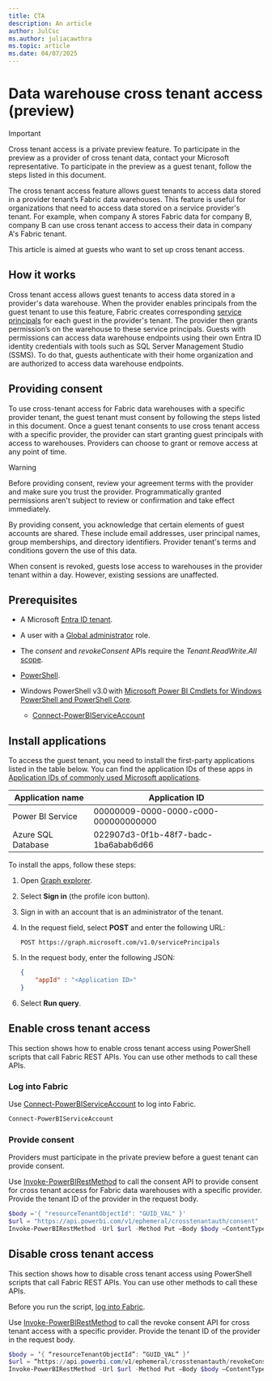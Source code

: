 ```yaml
---
title: CTA
description: An article
author: JulCsc
ms.author: juliacawthra
ms.topic: article
ms.date: 04/07/2025
---
```


# Data warehouse cross tenant access (preview)

>[!IMPORTANT]
>Cross tenant access is a private preview feature. To participate in the preview as a provider of cross tenant data, contact your Microsoft representative. To participate in the preview as a guest tenant, follow the steps listed in this document.

The cross tenant access feature allows guest tenants to access data stored in a provider tenant’s Fabric data warehouses. This feature is useful for organizations that need to access data stored on a service provider's tenant. For example, when company A stores Fabric data for company B, company B can use cross tenant access to access their data in company A's Fabric tenant.

This article is aimed at guests who want to set up cross tenant access.

## How it works

Cross tenant access allows guest tenants to access data stored in a provider's data warehouse. When the provider enables principals from the guest tenant to use this feature, Fabric creates corresponding [service principals](/entra/identity-platform/app-objects-and-service-principals#service-principal-object) for each guest in the provider's tenant. The provider then grants permission’s on the warehouse to these service principals. Guests with permissions can access data warehouse endpoints using their own Entra ID identity credentials with tools such as SQL Server Management Studio (SSMS). To do that, guests authenticate with their home organization and are authorized to access data warehouse endpoints.

## Providing consent

To use cross-tenant access for Fabric data warehouses with a specific provider tenant, the guest tenant must consent by following the steps listed in this document. Once a guest tenant consents to use cross tenant access with a specific provider, the provider can start granting guest principals with access to warehouses. Providers can choose to grant or remove access at any point of time.

>[!WARNING]
> Before providing consent, review your agreement terms with the provider and make sure you trust the provider. Programmatically granted permissions aren't subject to review or confirmation and take effect immediately.

By providing consent, you acknowledge that certain elements of guest accounts are shared. These include email addresses, user principal names, group memberships, and directory identifiers. Provider tenant's terms and conditions  govern the use of this data.

When consent is revoked, guests lose access to warehouses in the provider tenant within a day. However, existing sessions are unaffected.

## Prerequisites

* A Microsoft [Entra ID tenant](/azure/azure-portal/get-subscription-tenant-id).

* A user with a [Global administrator](/entra/identity/role-based-access-control/permissions-reference#global-administrator) role.

* The *consent* and *revokeConsent* APIs require the *Tenant.ReadWrite.All* [scope](/entra/identity-platform/scopes-oidc).

* [PowerShell](/powershell/azure/install-azure-powershell).

* Windows PowerShell v3.0 with [Microsoft Power BI Cmdlets for Windows PowerShell and PowerShell Core](/powershell/power-bi/overview).
    * [Connect-PowerBIServiceAccount](/powershell/module/microsoftpowerbimgmt.profile/connect-powerbiserviceaccount)

## Install applications

To access the guest tenant, you need to install the first-party applications listed in the table below. You can find the application IDs of these apps in [Application IDs of commonly used Microsoft applications](/troubleshoot/entra/entra-id/governance/verify-first-party-apps-sign-in#application-ids-of-commonly-used-microsoft-applications).

| Application name   | Application ID                       |
|--------------------|--------------------------------------|
| Power BI Service   | 00000009-0000-0000-c000-000000000000 |
| Azure SQL Database | 022907d3-0f1b-48f7-badc-1ba6abab6d66 |

To install the apps, follow these steps:

1. Open [Graph explorer](https://aka.ms/ge).

2. Select **Sign in** (the profile icon button).

3. Sign in with an account that is an administrator of the tenant. <!-- how do they have an admin on the tenant? -->

4. In the request field, select **POST** and enter the following URL:

    ```http
    POST https://graph.microsoft.com/v1.0/servicePrincipals
    ```

5. In the request body, enter the following JSON:

    ```json
    { 
        "appId" : "<Application ID>"
    }
    ```

6. Select **Run query**.

## Enable cross tenant access

This section shows how to enable cross tenant access using PowerShell scripts that call Fabric REST APIs. You can use other methods to call these APIs.

### Log into Fabric

Use [Connect-PowerBIServiceAccount](/powershell/module/microsoftpowerbimgmt.profile/connect-powerbiserviceaccount) to log into Fabric.

```powershell
Connect-PowerBIServiceAccount 
```

### Provide consent

Providers must participate in the private preview before a guest tenant can provide consent.

Use [Invoke-PowerBIRestMethod](/powershell/module/microsoftpowerbimgmt.profile/invoke-powerbirestmethod) to call the consent API to provide consent for cross tenant access for Fabric data warehouses with a specific provider. Provide the tenant ID of the provider in the request body. 

```powershell
$body ='{ "resourceTenantObjectId": "GUID_VAL" }'
$url = "https://api.powerbi.com/v1/ephemeral/crosstenantauth/consent"
Invoke-PowerBIRestMethod -Url $url -Method Put –Body $body –ContentType "application/json"
```

## Disable cross tenant access

This section shows how to disable cross tenant access using PowerShell scripts that call Fabric REST APIs. You can use other methods to call these APIs.

Before you run the script, [log into Fabric](#log-into-fabric).

Use [Invoke-PowerBIRestMethod](/powershell/module/microsoftpowerbimgmt.profile/invoke-powerbirestmethod) to call the revoke consent API for cross tenant access with a specific provider. Provide the tenant ID of the provider in the request body.

```powershell
$body = ‘{ “resourceTenantObjectId”: “GUID_VAL” }’
$url = “https://api.powerbi.com/v1/ephemeral/crosstenantauth/revokeConsent”
Invoke-PowerBIRestMethod -Url $url -Method Put –Body $body –ContentType “application/json”
```
